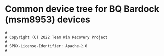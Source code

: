 # Common device tree for BQ Bardock (msm8953) devices

```
#
# Copyright (C) 2022 Team Win Recovery Project
#
# SPDX-License-Identifier: Apache-2.0
#
```
